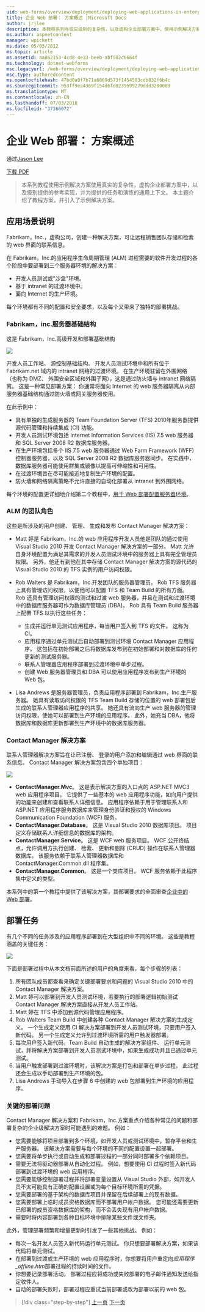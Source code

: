 ```yaml
---
uid: web-forms/overview/deployment/deploying-web-applications-in-enterprise-scenarios/enterprise-web-deployment-scenario-overview
title: 企业 Web 部署： 方案概述 |Microsoft Docs
author: jrjlee
description: 本教程系列与现实级别的复杂性，以及虚构企业部署方案中，使用示例解决方案提供 ref...
ms.author: aspnetcontent
manager: wpickett
ms.date: 05/03/2012
ms.topic: article
ms.assetid: aa862153-4cd8-4e33-beeb-abf502c6664f
ms.technology: dotnet-webforms
msc.legacyurl: /web-forms/overview/deployment/deploying-web-applications-in-enterprise-scenarios/enterprise-web-deployment-scenario-overview
msc.type: authoredcontent
ms.openlocfilehash: 47bd0a0f7b71a6069d573f1454583cdb832f6b4c
ms.sourcegitcommit: 953ff9ea4369f154d6fd0239599279ddd3280009
ms.translationtype: MT
ms.contentlocale: zh-CN
ms.lasthandoff: 07/03/2018
ms.locfileid: "37366072"
---
```

<a name="enterprise-web-deployment-scenario-overview"></a>企业 Web 部署： 方案概述
====================
通过[Jason Lee](https://github.com/jrjlee)

[下载 PDF](https://msdnshared.blob.core.windows.net/media/MSDNBlogsFS/prod.evol.blogs.msdn.com/CommunityServer.Blogs.Components.WeblogFiles/00/00/00/63/56/8130.DeployingWebAppsInEnterpriseScenarios.pdf)

> 本系列教程使用示例解决方案使用真实的复杂性，虚构企业部署方案中，以及级别提供的参考实现，并为提供的任务和演练的通用上下文。 本主题介绍了教程方案，并引入了示例解决方案。


## <a name="scenario-description"></a>应用场景说明

Fabrikam，Inc.，虚构公司，创建一种解决方案，可让远程销售团队存储和检索的 web 界面的联系信息。

在 Fabrikam，Inc.的应用程序生命周期管理 (ALM) 进程需要的软件开发过程的各个阶段中要部署到三个服务器环境的解决方案：

- 开发人员测试或"沙盒"环境。
- 基于 intranet 的过渡环境中。
- 面向 Internet 的生产环境。

每个环境都有不同的配置和安全要求，以及每个又带来了独特的部署挑战。

### <a name="the-fabrikam-inc-server-infrastructure"></a>Fabrikam，inc.服务器基础结构

这是 Fabrikam，Inc.高级开发和部署基础结构

![](enterprise-web-deployment-scenario-overview/_static/image1.png)

开发人员工作站、 源控制基础结构、 开发人员测试环境中和所有位于 Fabrikam.net 域内的 intranet 网络的过渡环境。 在生产环境驻留在外围网络 （也称为 DMZ、 外围安全区域和外围子网），这是通过防火墙与 intranet 网络隔离。 这是一种常见部署方案： 你通常将面向 Internet 的 web 服务器隔离从内部服务器基础结构通过防火墙或网关服务器使用。

在此示例中：

- 具有单独的生成服务器的 Team Foundation Server (TFS) 2010年服务器提供源代码管理和持续集成 (CI) 功能。
- 开发人员测试环境包括 Internet Information Services (IIS) 7.5 web 服务器和 SQL Server 2008 R2 数据库服务器。
- 在生产环境包括多个 IIS 7.5 web 服务器通过 Web Farm Framework (WFF) 控制器服务器，以及 SQL Server 2008 R2 数据库服务器同步。 在实践中，数据库服务器可能使用群集或镜像以提高可伸缩性和可用性。
- 在过渡环境旨在尽可能接近地复制生产环境的配置。
- 防火墙和网络隔离策略不允许直接的自动化部署从 intranet 到外围网络。

每个环境的配置更详细地介绍第二个教程中，[用于 Web 部署配置服务器环境](../configuring-server-environments-for-web-deployment/configuring-server-environments-for-web-deployment.md)。

### <a name="team-roles-for-alm"></a>ALM 的团队角色

这些是所涉及的用户创建、 管理、 生成和发布 Contact Manager 解决方案：

- Matt 婷是 Fabrikam，Inc.的 web 应用程序开发人员他是团队的通过使用 Visual Studio 2010 开发 Contact Manager 解决方案的一部分。 Matt 允许自身环境配置为满足其需求的开发人员测试环境中的服务器上具有完全管理员权限。 另外，他还有到他在其中存储 Contact Manager 解决方案的源代码的 Visual Studio 2010 的 TFS 实例的用户访问权限。
- Rob Walters 是 Fabrikam，Inc.开发团队的服务器管理员。 Rob TFS 服务器上具有管理访问权限，以便他可以配置 TFS 和 Team Build 的所有方面。 Rob 还具有管理访问权限的测试和过渡 web 服务器，并且在测试和过渡环境中的数据库服务器可作为数据库管理员 (DBA)。 Rob 具有 Team Build 服务器上配置 TFS 以执行这些任务：

    - 生成并运行单元测试应用程序，每当用户签入到 TFS 的文件。 这称为 CI。
    - 应用程序通过单元测试后自动部署到测试环境 Contact Manager 应用程序。 这包括在初始部署之后将数据库发布到在初始部署和对数据库的任何更新的测试服务器。
    - 联系人管理器应用程序部署到过渡环境中单步过程。
    - 创建 Web 服务器管理员和 DBA 可以使用应用程序发布到生产环境的 Web 包。
- Lisa Andrews 是服务器管理员，负责应用程序部署到 Fabrikam，Inc.生产服务器。 她具有读取访问权限的 TFS Team Build 存储的位置的 web 部署包后生成的联系人管理器应用程序的共享。 她还具有流向生产 web 服务器的管理访问权限，使她可以部署到生产环境的应用程序。 此外，她充当 DBA，他将数据库和数据库更新部署到生产环境中的数据库服务器。

<a id="_The_Contact_Manager"></a>

### <a name="the-contact-manager-solution"></a>Contact Manager 解决方案

联系人管理器解决方案旨在让已注册、 登录的用户添加和编辑通过 web 界面的联系信息。 Contact Manager 解决方案包含四个单独项目：

![](enterprise-web-deployment-scenario-overview/_static/image2.png)

- **ContactManager.Mvc**。 这是表示解决方案的入口点的 ASP.NET MVC3 web 应用程序项目。 它提供了一些基本的 web 应用程序功能，如向用户提供的功能来创建和查看联系人详细信息。 应用程序依赖于用于管理联系人和 ASP.NET 应用程序服务数据库来管理身份验证和授权的 Windows Communication Foundation (WCF) 服务。
- **ContactManager.Database**。 这是 Visual Studio 2010 数据库项目。 项目定义存储联系人详细信息的数据库的架构。
- **ContactManager.Service**。 这是 WCF web 服务项目。 WCF 公开终结点，允许调用方执行创建、 检索、 更新和删除 (CRUD) 操作在联系人管理器数据库。 该服务依赖于联系人管理器数据库和 ContactManager.Common.dll 程序集。
- **ContactManager.Common**。 这是一个类库项目。 WCF 服务依赖于此程序集中定义的类型。

本系列中的第一个教程中提供了该解决方案，其部署要求的全面审查[企业中的 Web 部署](../web-deployment-in-the-enterprise/web-deployment-in-the-enterprise.md)。

<a id="_Deployment_Tasks"></a>

## <a name="deployment-tasks"></a>部署任务

有几个不同的任务涉及的应用程序部署到在大型组织中不同的环境。 这些是教程涵盖的关键任务：

![](enterprise-web-deployment-scenario-overview/_static/image3.png)

下面是部署过程中从本文档前面所述的用户的角度来看，每个步骤的列表：

1. 所有团队成员都查看来确定关键部署要求和问题的 Visual Studio 2010 中的 Contact Manager 解决方案。
2. Matt 婷可以部署到开发人员测试环境，若要执行的部署逻辑初始测试 Contact Manager 解决方案直接从开发人员工作站。
3. Matt 婷在 TFS 中添加到源代码管理应用程序。
4. Rob Walters Team Build 中创建各种 Contact Manager 解决方案的生成定义。 一个生成定义使用 CI 解决方案部署到开发人员测试环境，只要用户签入新代码。 另一个生成定义允许到过渡环境所需的用户触发器部署。
5. 每次用户签入新代码，Team Build 自动生成的解决方案组件、 运行单元测试，并将解决方案部署到开发人员测试环境中，如果生成成功并且已通过单元测试。
6. 当用户触发部署到过渡环境时，该解决方案是打包和部署在单步过程。 此过程还会生成以手动部署到生产环境的包。
7. Lisa Andrews 手动导入在步骤 6 中创建的 web 包部署到生产环境的应用程序。

### <a name="key-deployment-issues"></a>关键的部署问题

Contact Manager 解决方案和 Fabrikam，Inc.方案重点介绍各种常见的问题和部署复杂的企业级解决方案时可能遇到的难题。 例如：

- 您需要能够将项目部署到多个环境，如开发人员或测试环境中，暂存平台和生产服务器。 该解决方案需要与每个环境的不同的配置设置一起部署。
- 您需要将单步执行或自动生成和部署过程的一部分同时部署多个依赖项目。
- 需要无法将驱动器部署从自动化过程。 例如，想要使用 CI 过程时签入新代码部署到过渡环境的 web 应用程序。
- 您需要能够控制部署过程并将部署变量设置从 Visual Studio 外部，如开发人员不太可能具有正确的配置设置或为每个目标环境所需的凭据。
- 您需要部署的基于架构的数据库项目并保留在后续部署上的现有数据。
- 您需要部署上临时成员资格数据库而不部署用户帐户数据。 您可能还需要更新已部署的成员资格数据库的架构，而不会丢失现有用户帐户数据。
- 需要时将内容部署到各种目标环境中排除某些文件或文件夹。

此外，管理部署频繁和增量更新时引发了一些其他挑战。 例如：

- 每次一名开发人员签入新代码运行单元测试。 你只想要部署解决方案，如果该代码将单元测试。
- 在部署到过渡或生产环境的 web 应用程序时，你想要将用户重定向*应用程序\_offline.htm*部署过程的持续时间的文件。
- 你想要记录部署活动。 部署过程应将成功或失败部署的电子邮件通知发送给指定收件人。
- 自动的部署失败时，部署过程应重试当前部署或改为部署以前的 web 包。

> [!div class="step-by-step"]
> [上一页](deploying-web-applications-in-enterprise-scenarios.md)
> [下一页](application-lifecycle-management-from-development-to-production.md)

